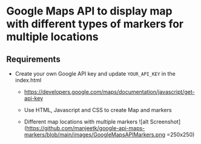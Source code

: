 # Google Maps API to display map with different types of markers for multiple locations

## Requirements
- Create your own Google API key and update `YOUR_API_KEY` in the index.html
    - https://developers.google.com/maps/documentation/javascript/get-api-key

    - Use HTML, Javascript and CSS to create Map and markers

    - Different map locations with multiple markers
    ![alt Screenshot](https://github.com/manjeetk/google-api-maps-markers/blob/main/images/GoogleMapsAPIMarkers.png =250x250)
